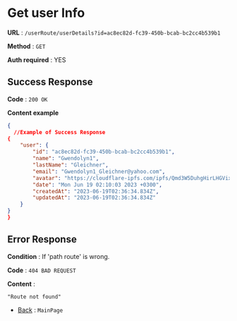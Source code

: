 # Get user Info

**URL** : `/userRoute/userDetails?id=ac8ec82d-fc39-450b-bcab-bc2cc4b539b1`

**Method** : `GET`

**Auth required** : YES

## Success Response

**Code** : `200 OK`

**Content example**

```json
{
  //Example of Success Response
{
    "user": {
        "id": "ac8ec82d-fc39-450b-bcab-bc2cc4b539b1",
        "name": "Gwendolyn1",
        "lastName": "Gleichner",
        "email": "Gwendolyn1_Gleichner@yahoo.com",
        "avatar": "https://cloudflare-ipfs.com/ipfs/Qmd3W5DuhgHirLHGVixi6V76LhCkZUz6pnFt5AJBiyvHye/avatar/921.jpg",
        "date": "Mon Jun 19 02:10:03 2023 +0300",
        "createdAt": "2023-06-19T02:36:34.834Z",
        "updatedAt": "2023-06-19T02:36:34.834Z"
    }
}
}
```

## Error Response

**Condition** : If 'path route' is wrong.

**Code** : `404 BAD REQUEST`

**Content** :

```String
"Route not found"
```

- [Back](../../readme.md) : `MainPage`
